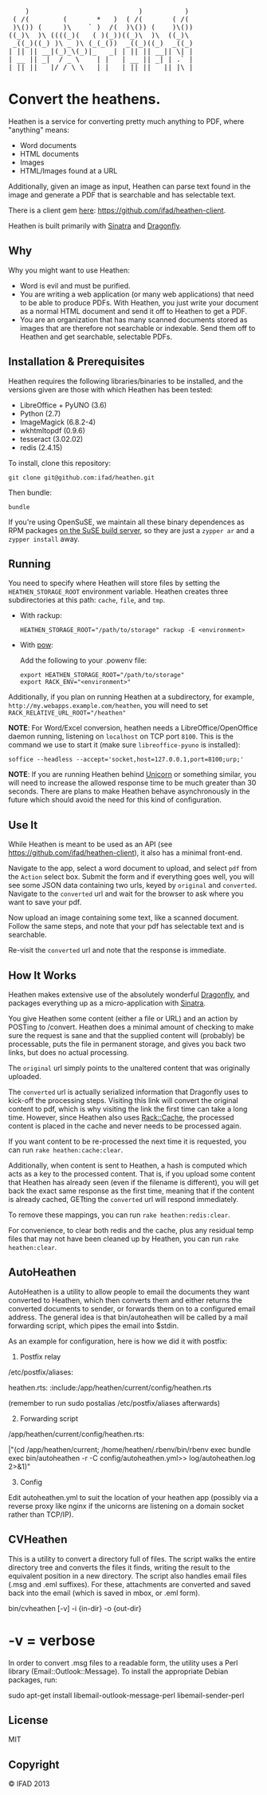 <pre>
    )                          )          )
 ( /(        (       *   )  ( /(       ( /(
 )\()) (     )\    ` )  /(  )\()) (    )\())
((_)\  )\ ((((_)(   ( )(_))((_)\  )\  ((_)\
 _((_)((_) )\ _ )\ (_(_())  _((_)((_)  _((_)
| || || __|(_)_\(_)|_   _| | || || __|| \| |
| __ || _|  / _ \    | |   | __ || _| | .` |
|_||_||___|/_/ \_\   |_|   |_||_||___||_|\_|
</pre>
# Convert the heathens. 

Heathen is a service for converting pretty much anything to PDF, where "anything" means:

* Word documents
* HTML documents
* Images
* HTML/Images found at a URL
    
Additionally, given an image as input, Heathen can parse text found in the image and generate a PDF that is searchable and has selectable text.

There is a client gem [here](https://github.com/ifad/heathen-client): https://github.com/ifad/heathen-client.

Heathen is built primarily with [Sinatra](http://www.sinatrarb.com/) and [Dragonfly](http://markevans.github.com/dragonfly/).

## Why
Why you might want to use Heathen:

* Word is evil and must be purified.
* You are writing a web application (or many web applications) that need to be able to produce PDFs. With Heathen, you just write your document as a normal HTML document and send it off to Heathen to get a PDF.
* You are an organization that has many scanned documents stored as images that are therefore not searchable or indexable. Send them off to Heathen and get searchable, selectable PDFs.
    
## Installation & Prerequisites

Heathen requires the following libraries/binaries to be installed, and the versions given are those with which Heathen has been tested:

* LibreOffice + PyUNO (3.6)
* Python              (2.7)
* ImageMagick         (6.8.2-4)
* wkhtmltopdf         (0.9.6)
* tesseract           (3.02.02)
* redis               (2.4.15)
    
To install, clone this repository:

`git clone git@github.com:ifad/heathen.git`

Then bundle:

`bundle`

If you're using OpenSuSE, we maintain all these binary dependences as RPM packages [on the SuSE build server](https://build.opensuse.org/project/show?project=home%3Avjt:ifad), so they are just a `zypper ar` and a `zypper install` away.

## Running

You need to specify where Heathen will store files by setting the `HEATHEN_STORAGE_ROOT` environment variable. Heathen creates three subdirectories at this path: `cache`, `file`, and `tmp`.

* With rackup:

    `HEATHEN_STORAGE_ROOT="/path/to/storage" rackup -E <environment>`
    
* With [pow](http://pow.cx/):
    
    Add the following to your .powenv file:
    ```
    export HEATHEN_STORAGE_ROOT="/path/to/storage"
    export RACK_ENV="<environment>"
    ```

Additionally, if you plan on running Heathen at a subdirectory, for example, `http://my.webapps.example.com/heathen`, you will need to set `RACK_RELATIVE_URL_ROOT="/heathen"`

**NOTE**: For Word/Excel conversion, heathen needs a LibreOffice/OpenOffice daemon running, listening on `localhost` on TCP port `8100`. This is the command we use to start it (make sure `libreoffice-pyuno` is installed):

```
soffice --headless --accept='socket,host=127.0.0.1,port=8100;urp;'
```

**NOTE**: If you are running Heathen behind [Unicorn](http://unicorn.bogomips.org/) or something similar, you will need to increase the allowed response time to be much greater than 30 seconds. There are plans to make Heathen behave asynchronously in the future which should avoid the need for this kind of configuration.

## Use It
While Heathen is meant to be used as an API (see https://github.com/ifad/heathen-client), it also has a minimal front-end.

Navigate to the app, select a word document to upload, and select `pdf` from the `Action` select box. Submit the form and if everything goes well, you will see some JSON data containing two urls, keyed by `original` and `converted`. Navigate to the `converted` url and wait for the browser to ask where you want to save your pdf.

Now upload an image containing some text, like a scanned document. Follow the same steps, and note that your pdf has selectable text and is searchable.

Re-visit the `converted` url and note that the response is immediate.

## How It Works
Heathen makes extensive use of the absolutely wonderful [Dragonfly](http://markevans.github.com/dragonfly/), and packages everything up as a micro-application with [Sinatra](http://www.sinatrarb.com/).

You give Heathen some content (either a file or URL) and an action by POSTing to /convert. Heathen does a minimal amount of checking to make sure the request is sane and that the supplied content will (probably) be processable, puts the file in permanent storage, and gives you back two links, but does no actual processing.

The `original` url simply points to the unaltered content that was originally uploaded.

The `converted` url is actually serialized information that Dragonfly uses to kick-off the processing steps. Visiting this link will convert the original content to pdf, which is why visiting the link the first time can take a long time. However, since Heathen also uses [Rack::Cache](https://github.com/rtomayko/rack-cache), the processed content is placed in the cache and never needs to be processed again.

If you want content to be re-processed the next time it is requested, you can run `rake heathen:cache:clear`.

Additionally, when content is sent to Heathen, a hash is computed which acts as a key to the processed content. That is, if you upload some content that Heathen has already seen (even if the filename is different), you will get back the exact same response as the first time, meaning that if the content is already cached, GETting the `converted` url will respond immediately.

To remove these mappings, you can run `rake heathen:redis:clear`.

For convenience, to clear both redis and the cache, plus any residual temp files that may not have been cleaned up by Heathen, you can run `rake heathen:clear`.

## AutoHeathen
AutoHeathen is a utility to allow people to email the documents they want converted to Heathen, which then converts them and either returns the converted documents to sender, or forwards them on to a configured email address. The general idea is that bin/autoheathen will be called by a mail forwarding script, which pipes the email into $stdin.

As an example for configuration, here is how we did it with postfix:

1. Postfix relay

/etc/postfix/aliases:

  heathen.rts: :include:/app/heathen/current/config/heathen.rts

(remember to run sudo postalias /etc/postfix/aliases afterwards)
 
2. Forwarding script

/app/heathen/current/config/heathen.rts:

  |"(cd /app/heathen/current; /home/heathen/.rbenv/bin/rbenv exec bundle exec bin/autoheathen -r -C config/autoheathen.yml>> log/autoheathen.log 2>&1)"

3. Config

Edit autoheathen.yml to suit the location of your heathen app (possibly via a reverse proxy like nginx if the unicorns are listening on a domain socket rather than TCP/IP).

## CVHeathen
This is a utility to convert a directory full of files. The script walks the entire directory tree and converts the files it finds, writing the result to the equivalent position in a new directory. The script also handles email files (.msg and .eml suffixes). For these, attachments are converted and saved back into the email (which is saved in mbox, or .eml form).

  bin/cvheathen [-v] -i {in-dir} -o {out-dir}

  # -v = verbose

In order to convert .msg files to a readable form, the utility uses a Perl library (Email::Outlook::Message). To install the appropriate Debian packages, run:

  sudo apt-get install libemail-outlook-message-perl libemail-sender-perl

## License
MIT

## Copyright
&copy; IFAD 2013



